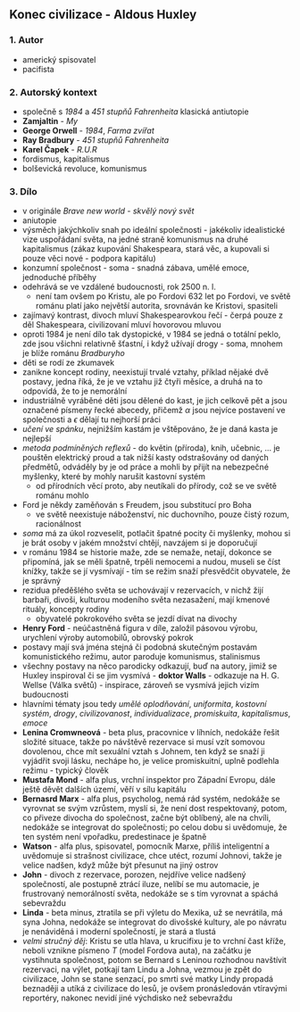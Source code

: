 ## Konec civilizace - Aldous Huxley

### 1. Autor

- americký spisovatel
- pacifista

### 2. Autorský kontext

- společně s *1984* a *451 stupňů Fahrenheita* klasická antiutopie
- **Zamjaltin** - *My*
- **George Orwell** - *1984*, *Farma zvířat*
- **Ray Bradbury** - *451 stupňů Fahrenheita*
- **Karel Čapek** - *R.U.R*
- fordismus, kapitalismus
- bolševická revoluce, komunismus

### 3. Dílo

- v originále *Brave new world - skvělý nový svět*
- aniutopie
- výsměch jakýchkoliv snah po ideální společnosti - jakékoliv idealistické vize uspořádaní světa, na jedné straně komunismus na druhé kapitalismus (zákaz kupování Shakespeara, stará věc, a kupovali si pouze věci nové - podpora kapitálu)
- konzumní společnost - soma - snadná zábava, umělé emoce, jednoduché příběhy
- odehrává se ve vzdálené budoucnosti, rok 2500 n. l.
	- není tam ovšem po Kristu, ale po Fordovi 632 let po Fordovi, ve světě románu platí jako největší autorita, srovnáván ke Kristovi, spasiteli
- zajímavý kontrast, divoch mluví Shakespearovkou řečí - čerpá pouze z děl Shakespeara, civilizovaní mluví hovorovou mluvou
- oproti 1984 je není dílo tak dystopické, v 1984 se jedná o totální peklo, zde jsou všichni relativně šťastní, i když užívají drogy - soma, mnohem je blíže románu *Bradburyho*
- děti se rodí ze zkumavek
- zanikne koncept rodiny, neexistují trvalé vztahy, příklad nějaké dvě postavy, jedna říká, že je ve vztahu již čtyři měsíce, a druhá na to odpovídá, že to je nemorální
- industriálně vyráběné děti jsou dělené do kast, je jich celkově pět a jsou označené písmeny řecké abecedy, přičemž $\alpha$ jsou nejvíce postavení ve společnosti a $\epsilon$ dělají tu nejhorší práci
- *učení ve spánku*, nejnižším kastám je vštěpováno, že je daná kasta je nejlepší
- *metoda podmíněných reflexů* - do květin (příroda), knih, učebnic, ... je pouštěn elektrický proud a tak nižší kasty odstrašovány od daných předmětů, odváděly by je od práce a mohli by přijít na nebezpečné myšlenky, které by mohly narušit kastovní systém
	- od přírodních věcí proto, aby neutíkali do přírody, což se ve světě románu mohlo
- Ford je někdy zaměňován s Freudem, jsou substitucí pro Boha
	- ve světě neexistuje náboženství, nic duchovního, pouze čistý rozum, racionálnost
- *soma* má za úkol rozveselit, potlačit špatné pocity či myšlenky, mohou si je brát osoby v jakém množství chtějí, navzájem si je doporučují
- v románu 1984 se historie maže, zde se nemaže, netají, dokonce se připomíná, jak se měli špatně, trpěli nemocemi a nudou, museli se číst knížky, takže se jí vysmívají - tím se režim snaží přesvědčit obyvatele, že je správný
- rezidua předěšlého světa se uchovávají v rezervacích, v nichž žijí barbaři, divoši, kulturou modeního světa nezasažení, mají kmenové rituály, koncepty rodiny
	- obyvatelé pokrokového světa se jezdí dívat na divochy
- **Henry Ford** - neúčastněná figura v díle, založil pásovou výrobu, urychlení výroby automobilů, obrovský pokrok
- postavy mají svá jména stejná či podobná skutečným postavám komunistického režimu, autor paroduje komunismus, stalinismus
- všechny postavy na něco parodicky odkazují, buď na autory, jimiž se Huxley inspiroval či se jim vysmívá - **doktor Walls** - odkazuje na H. G. Wellse (Válka světů) - inspirace, zároveň se vysmívá jejich vizím budoucnosti
- hlavními tématy jsou tedy *umělé oplodňování*, *uniformita*, *kostovní systém*, *drogy*, *civilizovanost*, *individualizace*, *promiskuita*, *kapitalismus*, *emoce*
- **Lenina Cromwneová** - beta plus, pracovnice v líhních, nedokáže řešit složité situace, takže po návštěvě rezervace si musí vzít somovou dovolenou, chce mít sexuální vztah s Johnem, ten když se snaží ji vyjádřit svoji lásku, nechápe ho, je velice promiskuitní, uplně podlehla režimu - typický člověk
- **Mustafa Mond** - alfa plus, vrchní inspektor pro Západní Evropu, dále ještě děvět dalších území, věří v sílu kapitálu
- **Bernasrd Marx** - alfa plus, psycholog, nemá rád systém, nedokáže se vyrovnat se svým vzrůstem, myslí si, že není dost respektovaný, potom, co přiveze divocha do společnost, začne být oblíbený, ale na chvíli, nedokáže se integrovat do společnosti; po celou dobu si uvědomuje, že ten systém není vpořadku, predestinace je špatně
- **Watson** - alfa plus, spisovatel, pomocník Marxe, příliš inteligentní a uvědomuje si strašnost civilizace, chce utéct, rozumí Johnovi, takže je velice nadšen, když může být přesunut na jiný ostrov
- **John** - divoch z rezervace, porozen, nejdříve velice nadšený společností, ale postupně ztrácí iluze, nelíbí se mu automacie, je frustrovaný nemorálností světa, nedokáže se s tím vyrovnat a spáchá sebevraždu
- **Linda** - beta minus, ztratila se při výletu do Mexika, už se nevrátila, má syna Johna, nedokáže se integrovat do divošské kultury, ale po návratu je nenáviděná i moderní společností, je stará a tlustá
- *velmi stručný děj*: Kristu se utla hlava, u krucifixu je to vrchní čast kříže, neboli vznikne písmeno *T* (model Fordova auta), na začátku je vystihnuta společnost, potom se Bernard s Leninou rozhodnou navštívit rezervaci, na výlet, potkají tam Lindu a Johna, vezmou je zpět do civilizace, John se stane senzací, po smrti své matky Lindy propadá beznaději a utíká z civilizace do lesů, je ovšem pronásledován vtíravými reportéry, nakonec nevidí jiné výchdisko než sebevraždu